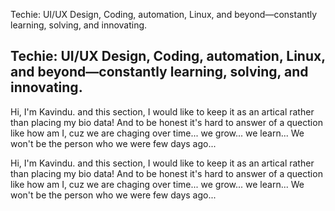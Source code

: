 <!-- hint:start -->
Techie: UI/UX Design, Coding, automation, Linux, and beyond—constantly learning, solving, and innovating.
<!-- hint:end -->

## Techie: UI/UX Design, Coding, automation, Linux, and beyond—constantly learning, solving, and innovating.

Hi, I'm Kavindu. and this section, I would like to keep it as an artical rather than placing my bio data! And to be honest it's hard to answer of a quection like how am I, cuz we are chaging over time... we grow... we learn... We won't be the person who we were few days ago...

Hi, I'm Kavindu. and this section, I would like to keep it as an artical rather than placing my bio data! And to be honest it's hard to answer of a quection like how am I, cuz we are chaging over time... we grow... we learn... We won't be the person who we were few days ago...